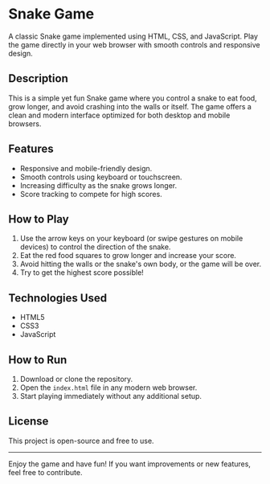 # Snake Game

A classic Snake game implemented using HTML, CSS, and JavaScript. Play the game directly in your web browser with smooth controls and responsive design.

## Description

This is a simple yet fun Snake game where you control a snake to eat food, grow longer, and avoid crashing into the walls or itself. The game offers a clean and modern interface optimized for both desktop and mobile browsers.

## Features

- Responsive and mobile-friendly design.
- Smooth controls using keyboard or touchscreen.
- Increasing difficulty as the snake grows longer.
- Score tracking to compete for high scores.

## How to Play

1. Use the arrow keys on your keyboard (or swipe gestures on mobile devices) to control the direction of the snake.
2. Eat the red food squares to grow longer and increase your score.
3. Avoid hitting the walls or the snake's own body, or the game will be over.
4. Try to get the highest score possible!

## Technologies Used

- HTML5
- CSS3
- JavaScript

## How to Run

1. Download or clone the repository.
2. Open the `index.html` file in any modern web browser.
3. Start playing immediately without any additional setup.

## License

This project is open-source and free to use.

---

Enjoy the game and have fun! If you want improvements or new features, feel free to contribute.

